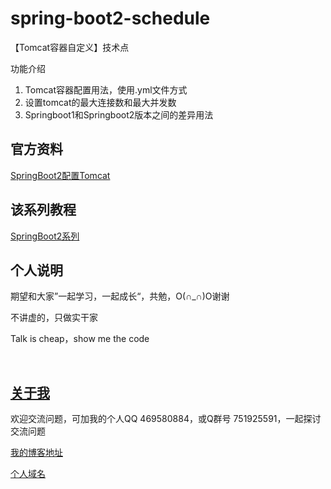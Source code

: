 # spring-boot2-schedule

【Tomcat容器自定义】技术点

功能介绍

1. Tomcat容器配置用法，使用.yml文件方式
2. 设置tomcat的最大连接数和最大并发数
3. Springboot1和Springboot2版本之间的差异用法

## 官方资料

[SpringBoot2配置Tomcat](https://docs.spring.io/spring-boot/docs/2.0.6.RELEASE/reference/html/howto-embedded-web-servers.html#howto-enable-multiple-connectors-in-tomcat)

## 该系列教程

[SpringBoot2系列](https://blog.csdn.net/hemin1003/article/category/8948532)


## 个人说明

期望和大家”一起学习，一起成长“，共勉，O(∩_∩)O谢谢

不讲虚的，只做实干家

Talk is cheap，show me the code

<br/>


## [关于我](http://heminit.com/about/)

欢迎交流问题，可加我的个人QQ 469580884，或Q群号 751925591，一起探讨交流问题

[我的博客地址](http://blog.csdn.net/hemin1003)

[个人域名](http://heminit.com)